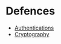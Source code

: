 # Defences

- [Authentications](authentications/authentications.md)
- [Cryptography](cryptography/cryptography.md)